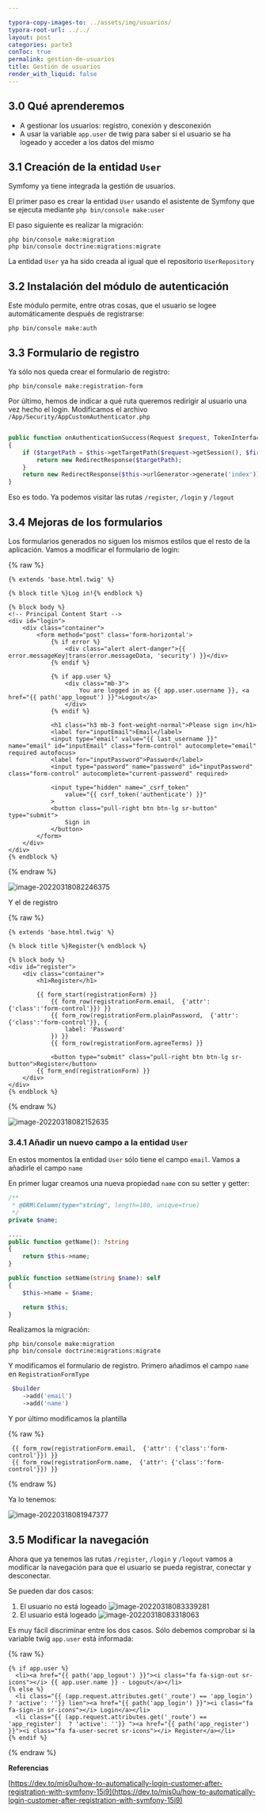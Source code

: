 ```yaml
---

typora-copy-images-to: ../assets/img/usuarios/
typora-root-url: ../../
layout: post
categories: parte3
conToc: true
permalink: gestion-de-usuarios
title: Gestión de usuarios
render_with_liquid: false
---
```


## 3.0 Qué aprenderemos

* A gestionar los usuarios: registro, conexión y desconexión
* A usar la variable `app.user` de twig para saber si el usuario se ha logeado y acceder a los datos del mismo

## 3.1 Creación de la entidad `User`

Symfomy ya tiene integrada la gestión de usuarios.

El primer paso es crear la entidad `User` usando el asistente de Symfony que se ejecuta mediante `php bin/console make:user`

<script id="asciicast-Uu1Y08UEcKkJMTgG0HRXtyUJj" src="https://asciinema.org/a/Uu1Y08UEcKkJMTgG0HRXtyUJj.js" async></script>

El paso siguiente es realizar la migración:

```
php bin/console make:migration
php bin/console doctrine:migrations:migrate
```

La entidad `User` ya ha sido creada al igual que el repositorio `UserRepository`

## 3.2 Instalación del módulo de autenticación	

Este módulo permite, entre otras cosas, que el usuario se logee automáticamente después de registrarse:

```
php bin/console make:auth
```

<script id="asciicast-YdY131y2bil2Fv4ykpN3Q3UwV" src="https://asciinema.org/a/YdY131y2bil2Fv4ykpN3Q3UwV.js" async></script>

## 3.3 Formulario de registro

Ya sólo nos queda crear el formulario de registro:

```
php bin/console make:registration-form
```

<script id="asciicast-3UGg3xgh4dIyEv2z5OrRtByIp" src="https://asciinema.org/a/3UGg3xgh4dIyEv2z5OrRtByIp.js" async></script>

Por último, hemos de indicar a qué ruta queremos redirigir al usuario una vez hecho el login. Modificamos el archivo `/App/Security/AppCustomAuthenticator.php`

```php

public function onAuthenticationSuccess(Request $request, TokenInterface $token, string $firewallName): ?Response
{
    if ($targetPath = $this->getTargetPath($request->getSession(), $firewallName)) {
    	return new RedirectResponse($targetPath);
	}
    return new RedirectResponse($this->urlGenerator->generate('index'));
}
```

Eso es todo. Ya podemos visitar las rutas `/register`, `/login` y `/logout`

## 3.4 Mejoras de los formularios

Los formularios generados no siguen los mismos estilos que el resto de la aplicación. Vamos a modificar el formulario de login:

{% raw %}

```twig
{% extends 'base.html.twig' %}

{% block title %}Log in!{% endblock %}

{% block body %}
<!-- Principal Content Start -->
<div id="login">
    <div class="container">
        <form method="post" class='form-horizontal'>
            {% if error %}
                <div class="alert alert-danger">{{ error.messageKey|trans(error.messageData, 'security') }}</div>
            {% endif %}

            {% if app.user %}
                <div class="mb-3">
                    You are logged in as {{ app.user.username }}, <a href="{{ path('app_logout') }}">Logout</a>
                </div>
            {% endif %}

            <h1 class="h3 mb-3 font-weight-normal">Please sign in</h1>
            <label for="inputEmail">Email</label>
            <input type="email" value="{{ last_username }}" name="email" id="inputEmail" class="form-control" autocomplete="email" required autofocus>
            <label for="inputPassword">Password</label>
            <input type="password" name="password" id="inputPassword" class="form-control" autocomplete="current-password" required>

            <input type="hidden" name="_csrf_token"
                value="{{ csrf_token('authenticate') }}"
            >
            <button class="pull-right btn btn-lg sr-button" type="submit">
                Sign in
            </button>
        </form>
    </div>
</div>
{% endblock %}
```

{% endraw %}

![image-20220318082246375](/symfony-blog-teoria/assets/img/usuarios/image-20220318082246375.png)

Y el de registro

{% raw %}

```twig
{% extends 'base.html.twig' %}

{% block title %}Register{% endblock %}

{% block body %}
<div id="register">
    <div class="container">
        <h1>Register</h1>

        {{ form_start(registrationForm) }}
            {{ form_row(registrationForm.email,  {'attr': {'class':'form-control'}}) }}
            {{ form_row(registrationForm.plainPassword,  {'attr': {'class':'form-control'}}, {
                label: 'Password'
            }) }}
            {{ form_row(registrationForm.agreeTerms) }}

            <button type="submit" class="pull-right btn btn-lg sr-button">Register</button>
        {{ form_end(registrationForm) }}
    </div>
</div>
{% endblock %}

```

{% endraw %}

![image-20220318082152635](/symfony-blog-teoria/assets/img/usuarios/image-20220318082152635.png)

### 3.4.1 Añadir un nuevo campo a la entidad `User`

En estos momentos la entidad `User` sólo tiene el campo `email`. Vamos a añadirle el campo `name`

En primer lugar creamos una nueva propiedad `name` con su setter y getter:

```php
/**
 * @ORM\Column(type="string", length=180, unique=true)
 */
private $name;

....
public function getName(): ?string
{
    return $this->name;
}

public function setName(string $name): self
{
    $this->name = $name;

    return $this;
}
```

Realizamos la migración:

```
php bin/console make:migration
php bin/console doctrine:migrations:migrate
```

Y modificamos el formulario de registro. Primero añadimos el campo `name` en `RegistrationFormType`

```php
 $builder
	->add('email')
 	->add('name')
```

Y por último modificamos la plantilla

{% raw %}

```twig
 {{ form_row(registrationForm.email,  {'attr': {'class':'form-control'}}) }}
 {{ form_row(registrationForm.name,  {'attr': {'class':'form-control'}}) }}
```

{% endraw %}

Ya lo tenemos:

![image-20220318081947377](/symfony-blog-teoria/assets/img/usuarios/image-20220318081947377.png)

## 3.5 Modificar la navegación

Ahora que ya tenemos las rutas `/register`, `/login` y `/logout` vamos a modificar la navegación para que el usuario se pueda registrar, conectar y desconectar.

Se pueden dar dos casos:

1. El usuario no está logeado
![image-20220318083339281](/symfony-blog-teoria/assets/img/usuarios/image-20220318083339281.png)
2. El usuario está logeado
![image-20220318083318063](/symfony-blog-teoria/assets/img/usuarios/image-20220318083318063.png)

Es muy fácil discriminar entre los dos casos. Sólo debemos comprobar si la variable twig `app.user` está informada:

{% raw %}

```twig
{% if app.user %}
  <li><a href="{{ path('app_logout') }}"><i class="fa fa-sign-out sr-icons"></i> {{ app.user.name }} - Logout</a></li>
{% else %}
  <li class="{{ (app.request.attributes.get('_route') == 'app_login')  ? 'active': ''}} lien"><a href="{{ path('app_login') }}"><i class="fa fa-sign-in sr-icons"></i> Login</a></li>
  <li class="{{ (app.request.attributes.get('_route') == 'app_register')  ? 'active': ''}} "><a href="{{ path('app_register') }}"><i class="fa fa-user-secret sr-icons"></i> Register</a></li>
{% endif %}
```

{% endraw %}

**Referencias** 

[https://dev.to/mis0u/how-to-automatically-login-customer-after-registration-with-symfony-15i9](https://dev.to/mis0u/how-to-automatically-login-customer-after-registration-with-symfony-15i9)